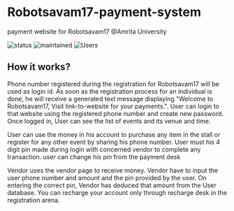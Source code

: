 # Robotsavam17-payment-system
payment website for Robotsavam17 @Amrita University

![status](https://img.shields.io/badge/Status-Stable-blue.svg)
![maintained](https://img.shields.io/maintenance/yes/2017.svg)
![Users](https://img.shields.io/badge/Users-%3E2000-brightgreen.svg)

## How it works?

Phone number registered during the registration for Robotsavam17 will be used as login id.
As soon as the registration process for an individual is done, he will receive a generated text message
displaying "Welcome to Robotsavam17, Visit link-to-website for your payments.".
User can login to that website using the registered phone number and create new password.
Once logged in, User can see the list of events and its venue and time. 

User can use the money in his account to purchase any item in the stall or register for any other
event by sharing his phone number. 
User must his 4 digit pin made during login with concerned vendor to complete any transaction. user can change 
his pin from the payment desk

Vendor uses the vendor page to receive money. Vendor have to input the user phone number and 
amount and the pin provided by the user. On entering the correct pin, Vendor has deduced that amount from the 
User database. 
You can recharge your account only through recharge desk in the registration arena.

